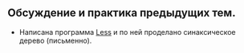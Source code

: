 ## Обсуждение и практика предыдущих тем.

+ Написана программа [Less](less.pas) и по ней проделано синаксическое дерево (письменно).